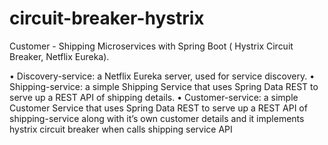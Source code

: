 # circuit-breaker-hystrix
Customer - Shipping Microservices with Spring Boot ( Hystrix Circuit Breaker, Netflix Eureka).

• Discovery-service: a Netflix Eureka server, used for service discovery.
• Shipping-service: a simple Shipping Service that uses Spring Data REST to serve up a REST API of 
shipping details.
• Customer-service: a simple Customer Service that uses Spring Data REST to serve up a REST API of 
shipping-service along with it’s own customer details and it implements hystrix circuit breaker when 
calls shipping service API
